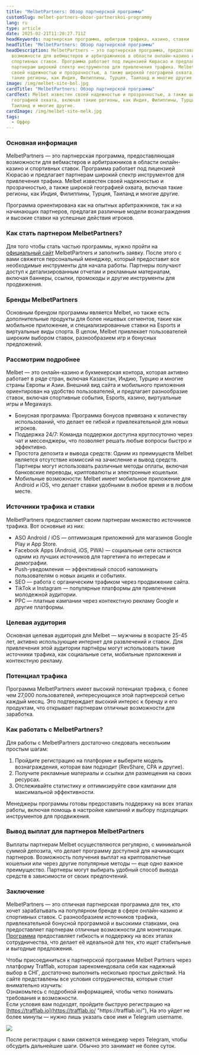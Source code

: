 ```yaml
---
title: "MelbetPartners: Обзор партнерской программы"
customSlug: melbet-partners-obzor-partnerskoi-programmy
lang: ru
type: article
date: 2025-02-21T11:20:27.711Z
headKeywords: партнерская программа, арбитраж трафика, казино, ставки
headTitle: "MelbetPartners: Обзор партнерской программы"
headDescription: MelbetPartners — это партнерская программа, предоставляющая
  возможности для вебмастеров и арбитражников в области онлайн-казино и
  спортивных ставок. Программа работает под лицензией Кюрасао и предлагает
  партнерам широкий спектр инструментов для привлечения трафика. Melbet известен
  своей надежностью и прозрачностью, а также широкой географией охвата, включая
  такие регионы, как Индия, Филиппины, Турция, Таиланд и многие другие.
image: /img/melbet-site-bol.jpg
cardTitle: "MelbetPartners: Обзор партнерской программы"
cardText: Melbet известен своей надежностью и прозрачностью, а также широкой
  географией охвата, включая такие регионы, как Индия, Филиппины, Турция,
  Таиланд и многие другие.
cardImage: /img/melbet-site-melk.jpg
tags:
  - Оффер
---
```

### Основная информация

MelbetPartners — это партнерская программа, предоставляющая возможности для вебмастеров и арбитражников в области онлайн-казино и спортивных ставок. Программа работает под лицензией Кюрасао и предлагает партнерам широкий спектр инструментов для привлечения трафика. Melbet известен своей надежностью и прозрачностью, а также широкой географией охвата, включая такие регионы, как Индия, Филиппины, Турция, Таиланд и многие другие.

Программа ориентирована как на опытных арбитражников, так и на начинающих партнеров, предлагая различные модели вознаграждения и высокие ставки на успешные действия игроков.



### Как стать партнером MelbetPartners?

Для того чтобы стать частью программы, нужно пройти на [официальный сайт](https://trafflab.io/ru) MelbetPartners и заполнить заявку. После этого с вами свяжется персональный менеджер, который предоставит все необходимые инструменты для начала работы. Партнеры получают доступ к детализированным отчетам и рекламным материалам, включая баннеры, ссылки, промокоды и другие инструменты для продвижения.



### Бренды MelbetPartners

Основным брендом программы является Melbet, но также есть дополнительные продукты для более нишевых сегментов, такие как мобильное приложение, и специализированные ставки на Esports и виртуальные виды спорта. В целом, Melbet привлекает пользователей широким выбором ставок, разнообразием игр и бонусных предложений.



### Рассмотрим подробнее

Melbet — это онлайн-казино и букмекерская контора, которая активно работает в ряде стран, включая Казахстан, Индию, Турцию и многие страны Европы и Азии. Внешний вид сайта и мобильного приложения ориентирован на удобство пользователей, и предлагает разнообразие ставок, включая спортивные события, Esports, казино, виртуальные игры и Megaways.

* Бонусная программа: Программа бонусов привязана к количеству использований, что делает ее гибкой и привлекательной для новых игроков.
* Поддержка 24/7: Команда поддержки доступна круглосуточно через чат и мессенджеры, что позволяет решать любые вопросы быстро и эффективно.
* Простота депозита и вывода средств: Одним из преимуществ Melbet является отсутствие комиссий на зачисление и вывод средств. Партнеры могут использовать различные методы оплаты, включая банковские переводы, криптовалюты и электронные кошельки.
* Мобильные возможности: Melbet имеет мобильное приложение для Android и iOS, что делает ставки удобными в любое время и в любом месте.



### Источники трафика и ставки

MelbetPartners предоставляет своим партнерам множество источников трафика. Вот основные из них:

* ASO Android / iOS — оптимизация приложений для магазинов Google Play и App Store.
* Facebook Apps (Android, iOS, PWA) — социальные сети остаются одним из лучших источников для таргетинга по интересам и демографии.
* Push-уведомления — эффективный способ напоминать пользователям о новых акциях и событиях.
* SEO — работа с органическим трафиком через продвижение сайта.
* TikTok и Instagram — популярные платформы для привлечения молодежной аудитории.
* PPC — платные кампании через контекстную рекламу Google и другие платформы.



### Целевая аудитория

Основная целевая аудитория для Melbet — мужчины в возрасте 25-45 лет, активно использующие интернет для развлечений и ставок. Для привлечения этой аудитории партнёры могут использовать такие источники трафика, как социальные сети, мобильные приложения и контекстную рекламу.



### Потенциал трафика

Программа MelbetPartners имеет высокий потенциал трафика, с более чем 27,000 пользователей, интересующихся этой партнерской сетью каждый месяц. Это подтверждает высокий интерес к бренду и его продуктам, что открывает партнерам отличные возможности для заработка.



### Как работать с MelbetPartners?

Для работы с MelbetPartners достаточно следовать нескольким простым шагам:

1. Пройдите регистрацию на платформе и выберите модель вознаграждения, которая вам подходит (RevShare, CPA и другие).
2. Получите рекламные материалы и ссылки для размещения на своих ресурсах.
3. Отслеживайте статистику и оптимизируйте свои кампании для максимальной эффективности.

Менеджеры программы готовы предоставить поддержку на всех этапах работы, включая помощь в настройке кампаний и выбору подходящих инструментов для продвижения.



### Вывод выплат для партнеров MelbetPartners

Выплаты партнерам Melbet осуществляются регулярно, с минимальной суммой депозита, что делает программу доступной для начинающих партнеров. Возможность получения выплат на криптовалютные кошельки или через другие популярные методы — еще одно важное преимущество. Партнеры могут выбирать удобный способ вывода средств в зависимости от своих предпочтений.



### Заключение

MelbetPartners — это отличная партнерская программа для тех, кто хочет зарабатывать на популярном бренде в сфере онлайн-казино и спортивных ставок. С разнообразием источников трафика, привлекательной бонусной программой и высокими ставками, она предоставляет партнерам отличные возможности для монетизации. [Программа](https://trafflab.io/ru) предоставляет гибкость и поддержку на всех этапах сотрудничества, что делает её идеальной для тех, кто ищет стабильные и выгодные предложения.



Чтобы присоединиться к партнерской программе Melbet Partners через платформу Trafflab, которая зарекомендовала себя как надежный выбор в СНГ, достаточно выполнить несколько простых действий. На сайте представлены все условия сотрудничества, которые стоит внимательно изучить:\
Ознакомьтесь с подробной информацией, чтобы четко понимать требования и возможности.\
Если условия вам подходят, пройдите быструю регистрацию на [https://trafflab.io](https://trafflab.io/ "https\://trafflab.io/")[.](https://trafflab.io/ "https\://trafflab.io/") На это уйдет не более минуты — нужно лишь указать свое имя и Telegram username.

![](https://lh7-rt.googleusercontent.com/docsz/AD_4nXdv9zUYDt6ha_2aL3qPCQUu4KNYked2XggCTPortMzDpo2hk8JVApYuefNq13SJT3puCuUiVoIdAhnl_HbvsoekVhrHxLHV8iWAmV3wyZhztQ4HXcXIbtDJr2W8QhRJZnQ?key=cpMG9vNcWOVvx83VEAVwymtE)

После регистрации с вами свяжется менеджер через Telegram, чтобы обсудить дальнейшие шаги. Обычно это занимает не более суток.
